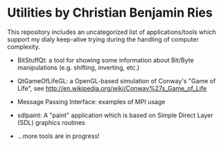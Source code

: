 
# Utilities by Christian Benjamin Ries

This repository includes an uncategorized list of applications/tools which support my dialy keep-alive trying during the handling of computer complexity.

- BitStuffQt: a tool for showing some information about Bit/Byte manipulations (e.g. shifting, inverting, etc.)
- QtGameOfLifeGL: a OpenGL-based simulation of Conway's "Game of Life", see http://en.wikipedia.org/wiki/Conway%27s_Game_of_Life
- Message Passing Interface: examples of MPI usage
- sdlpaint: A "paint" application which is based on Simple Direct Layer (SDL) graphics routines

- ...more tools are in progress!
 